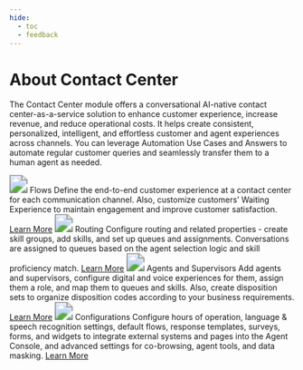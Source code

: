 ```yaml
---
hide:
  - toc
  - feedback
---
```

# About Contact Center
The Contact Center module offers a conversational AI-native contact center-as-a-service solution to enhance customer experience, increase revenue, and reduce operational costs. It helps create consistent, personalized, intelligent, and effortless customer and agent experiences across channels. You can leverage Automation Use Cases and Answers to automate regular customer queries and seamlessly transfer them to a human agent as needed.

<kr-grid type="g2">
    <kr-grid-item>
        <img src="../images/sa-unified-dataflow.svg" style="zoom:200%;"></img>
        <kr-grid-title>Flows</kr-grid-title>
        <kr-grid-desc>Define the end-to-end customer experience at a contact center for each communication channel. Also, customize customers’ Waiting Experience to maintain engagement and improve customer satisfaction.</kr-grid-desc>
        <a href="">Learn More</a>
    </kr-grid-item>
    <kr-grid-item>
        <img src="../images/sa-unified-reverse-right.svg" style="zoom:200%;"></img>
        <kr-grid-title>Routing</kr-grid-title>
        <kr-grid-desc>Configure routing and related properties - create skill groups, add skills, and set up queues and assignments. Conversations are assigned to queues based on the agent selection logic and skill proficiency match.</kr-grid-desc>
        <a href="">Learn More</a>
    </kr-grid-item>
    <kr-grid-item>
        <img src="../images/sa-unified-users.svg" style="zoom:200%;"></img>
        <kr-grid-title>Agents and Supervisors</kr-grid-title>
        <kr-grid-desc>Add agents and supervisors, configure digital and voice experiences for them, assign them a role, and map them to queues and skills. Also, create disposition sets to organize disposition codes according to your business requirements.</kr-grid-desc>
        <a href="">Learn More</a>
    </kr-grid-item>           
    <kr-grid-item>
        <img src="../images/sa-unified-configurations.svg" style="zoom:200%;"></img>
        <kr-grid-title>Configurations</kr-grid-title>
        <kr-grid-desc>Configure hours of operation, language & speech recognition settings, default flows, response templates, surveys, forms, and widgets to integrate external systems and pages into the Agent Console, and advanced settings for co-browsing, agent tools, and data masking.</kr-grid-desc>
        <a href="">Learn More</a>
    </kr-grid-item>           
</kr-grid>
